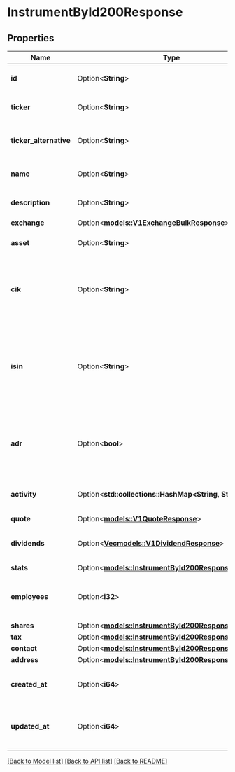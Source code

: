 # InstrumentById200Response

## Properties

Name | Type | Description | Notes
------------ | ------------- | ------------- | -------------
**id** | Option<**String**> | Id is the unique identifier for the security. | [optional]
**ticker** | Option<**String**> | Ticker is the unique identifier for the security. | [optional]
**ticker_alternative** | Option<**String**> | TickerAlternative is the alternative identifier for the security. | [optional]
**name** | Option<**String**> | Name is the name of the security. | [optional]
**description** | Option<**String**> | Description is the description of the security. | [optional]
**exchange** | Option<[**models::V1ExchangeBulkResponse**](v1ExchangeBulkResponse.md)> |  | [optional]
**asset** | Option<**String**> | Asset is the asset class of the security. | [optional]
**cik** | Option<**String**> | CIK is the Central Index Key (CIK) is a number used to identify the filings of a business. | [optional]
**isin** | Option<**String**> | ISIN is the International Securities Identification Number (ISIN) is a code that uniquely identifies a specific securities issue. | [optional]
**adr** | Option<**bool**> | ADR is a boolean value that indicates if the security is an American Depositary Receipt. | [optional]
**activity** | Option<**std::collections::HashMap<String, String>**> | Activity is a map of activities that the security is involved in. | [optional]
**quote** | Option<[**models::V1QuoteResponse**](v1QuoteResponse.md)> |  | [optional]
**dividends** | Option<[**Vec<models::V1DividendResponse>**](v1DividendResponse.md)> | Dividends is a list of dividends that the security has paid. | [optional]
**stats** | Option<[**models::InstrumentById200ResponseStats**](InstrumentByID_200_response_stats.md)> |  | [optional]
**employees** | Option<**i32**> | Employees is the number of employees that the company has. | [optional]
**shares** | Option<[**models::InstrumentById200ResponseShares**](InstrumentByID_200_response_shares.md)> |  | [optional]
**tax** | Option<[**models::InstrumentById200ResponseTax**](InstrumentByID_200_response_tax.md)> |  | [optional]
**contact** | Option<[**models::InstrumentById200ResponseContact**](InstrumentByID_200_response_contact.md)> |  | [optional]
**address** | Option<[**models::InstrumentById200ResponseAddress**](InstrumentByID_200_response_address.md)> |  | [optional]
**created_at** | Option<**i64**> | CreatedAt is the time at which the instrument was created. | [optional]
**updated_at** | Option<**i64**> | UpdatedAt is the time at which the instrument was last updated. | [optional]

[[Back to Model list]](../README.md#documentation-for-models) [[Back to API list]](../README.md#documentation-for-api-endpoints) [[Back to README]](../README.md)



